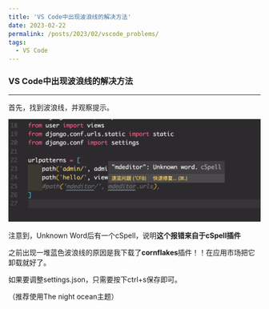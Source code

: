 ```yaml
---
title: 'VS Code中出现波浪线的解决方法'
date: 2023-02-22
permalink: /posts/2023/02/vscode_problems/
tags:
  - VS Code
---
```


### VS Code中出现波浪线的解决方法

***

首先，找到波浪线，并观察提示。

<img src="/images/VSCode_solution.png" alt="image-20210312201127731" style="zoom:50%;" />

注意到，Unknown Word后有一个cSpell，说明**这个报错来自于cSpell插件**

之前出现一堆蓝色波浪线的原因是我下载了**cornflakes**插件！！在应用市场把它卸载就好了。

如果要调整settings.json，只需要按下ctrl+s保存即可。

（推荐使用The night ocean主题）
